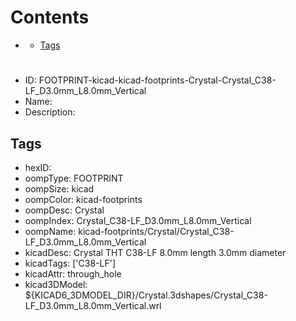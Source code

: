 



Contents
========

* [](#)
	* [Tags](#tags)

# 

- ID: FOOTPRINT-kicad-kicad-footprints-Crystal-Crystal_C38-LF_D3.0mm_L8.0mm_Vertical
- Name: 
- Description: 

## Tags

- hexID: 
- oompType: FOOTPRINT
- oompSize: kicad
- oompColor: kicad-footprints
- oompDesc: Crystal
- oompIndex: Crystal_C38-LF_D3.0mm_L8.0mm_Vertical
- oompName: kicad-footprints/Crystal/Crystal_C38-LF_D3.0mm_L8.0mm_Vertical
- kicadDesc: Crystal THT C38-LF 8.0mm length 3.0mm diameter
- kicadTags: ['C38-LF']
- kicadAttr: through_hole
- kicad3DModel: ${KICAD6_3DMODEL_DIR}/Crystal.3dshapes/Crystal_C38-LF_D3.0mm_L8.0mm_Vertical.wrl
